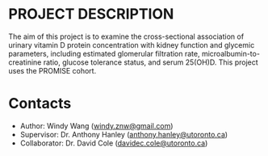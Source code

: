 # PROJECT DESCRIPTION
The aim of this project is to examine the cross-sectional association of urinary vitamin D protein concentration with kidney function and glycemic parameters, including estimated glomerular filtration rate, microalbumin-to-creatinine ratio, glucose tolerance status, and serum 25(OH)D. This project uses the PROMISE cohort.

# Contacts
* Author: Windy Wang (windy.znw@gmail.com)
* Supervisor: Dr. Anthony Hanley (anthony.hanley@utoronto.ca)
* Collaborator: Dr. David Cole (davidec.cole@utoronto.ca)

